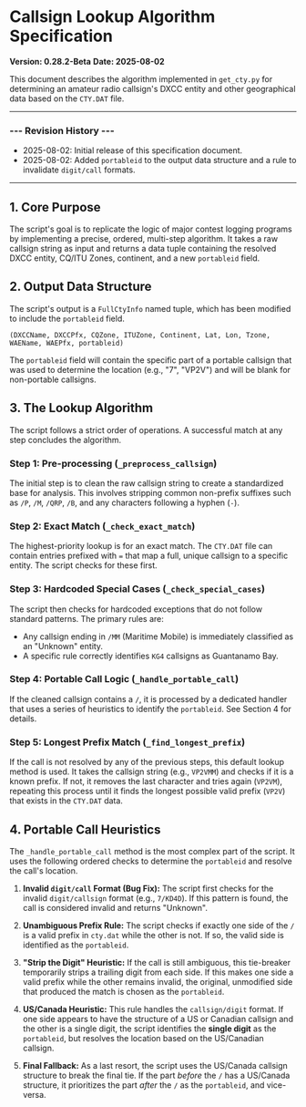 # Callsign Lookup Algorithm Specification

**Version: 0.28.2-Beta**
**Date: 2025-08-02**

This document describes the algorithm implemented in `get_cty.py` for determining an amateur radio callsign's DXCC entity and other geographical data based on the `CTY.DAT` file.

---
### --- Revision History ---
- 2025-08-02: Initial release of this specification document.
- 2025-08-02: Added `portableid` to the output data structure and a rule to invalidate `digit/call` formats.
---

## 1. Core Purpose

The script's goal is to replicate the logic of major contest logging programs by implementing a precise, ordered, multi-step algorithm. It takes a raw callsign string as input and returns a data tuple containing the resolved DXCC entity, CQ/ITU Zones, continent, and a new `portableid` field.

## 2. Output Data Structure

The script's output is a `FullCtyInfo` named tuple, which has been modified to include the `portableid` field.

`(DXCCName, DXCCPfx, CQZone, ITUZone, Continent, Lat, Lon, Tzone, WAEName, WAEPfx, portableid)`

The `portableid` field will contain the specific part of a portable callsign that was used to determine the location (e.g., "7", "VP2V") and will be blank for non-portable callsigns.

## 3. The Lookup Algorithm

The script follows a strict order of operations. A successful match at any step concludes the algorithm.

### Step 1: Pre-processing (`_preprocess_callsign`)
The initial step is to clean the raw callsign string to create a standardized base for analysis. This involves stripping common non-prefix suffixes such as `/P`, `/M`, `/QRP`, `/B`, and any characters following a hyphen (`-`).

### Step 2: Exact Match (`_check_exact_match`)
The highest-priority lookup is for an exact match. The `CTY.DAT` file can contain entries prefixed with `=` that map a full, unique callsign to a specific entity. The script checks for these first.

### Step 3: Hardcoded Special Cases (`_check_special_cases`)
The script then checks for hardcoded exceptions that do not follow standard patterns. The primary rules are:
- Any callsign ending in `/MM` (Maritime Mobile) is immediately classified as an "Unknown" entity.
- A specific rule correctly identifies `KG4` callsigns as Guantanamo Bay.

### Step 4: Portable Call Logic (`_handle_portable_call`)
If the cleaned callsign contains a `/`, it is processed by a dedicated handler that uses a series of heuristics to identify the `portableid`. See Section 4 for details.

### Step 5: Longest Prefix Match (`_find_longest_prefix`)
If the call is not resolved by any of the previous steps, this default lookup method is used. It takes the callsign string (e.g., `VP2VMM`) and checks if it is a known prefix. If not, it removes the last character and tries again (`VP2VM`), repeating this process until it finds the longest possible valid prefix (`VP2V`) that exists in the `CTY.DAT` data.

## 4. Portable Call Heuristics

The `_handle_portable_call` method is the most complex part of the script. It uses the following ordered checks to determine the `portableid` and resolve the call's location.

1.  **Invalid `digit/call` Format (Bug Fix):** The script first checks for the invalid `digit/callsign` format (e.g., `7/KD4D`). If this pattern is found, the call is considered invalid and returns "Unknown".

2.  **Unambiguous Prefix Rule:** The script checks if exactly one side of the `/` is a valid prefix in `cty.dat` while the other is not. If so, the valid side is identified as the `portableid`.

3.  **"Strip the Digit" Heuristic:** If the call is still ambiguous, this tie-breaker temporarily strips a trailing digit from each side. If this makes one side a valid prefix while the other remains invalid, the original, unmodified side that produced the match is chosen as the `portableid`.

4.  **US/Canada Heuristic:** This rule handles the `callsign/digit` format. If one side appears to have the structure of a US or Canadian callsign and the other is a single digit, the script identifies the **single digit** as the `portableid`, but resolves the location based on the US/Canadian callsign.

5.  **Final Fallback:** As a last resort, the script uses the US/Canada callsign structure to break the final tie. If the part *before* the `/` has a US/Canada structure, it prioritizes the part *after* the `/` as the `portableid`, and vice-versa.